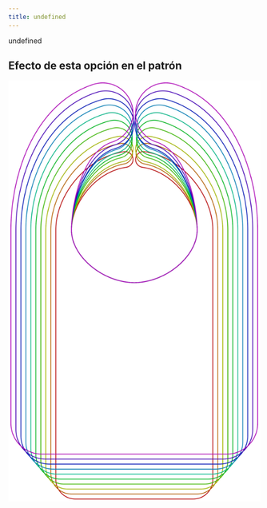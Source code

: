 ```yaml
---
title: undefined
---
```


undefined


## Efecto de esta opción en el patrón
![Esta imagen muestra el efecto de esta opción al superponer varias variantes que tienen un valor diferente para esta opción](bob_widthratio_sample.svg "Efecto de esta opción en el patrón")